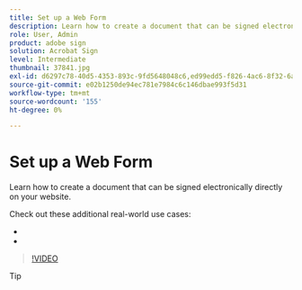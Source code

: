```yaml
---
title: Set up a Web Form
description: Learn how to create a document that can be signed electronically directly on your website
role: User, Admin
product: adobe sign
solution: Acrobat Sign
level: Intermediate
thumbnail: 37841.jpg
exl-id: d6297c78-40d5-4353-893c-9fd5648048c6,ed99edd5-f826-4ac6-8f32-6a4e6e48ddc6
source-git-commit: e02b1250de94ec781e7984c6c146dbae993f5d31
workflow-type: tm+mt
source-wordcount: '155'
ht-degree: 0%

---
```


# Set up a Web Form

Learn how to create a document that can be signed electronically directly on your website. [](https://salesforceintegration.na2.echosign.com/public/esignWidget?wid=CBFCIBAA3AAABLblqZhAa5MmTHYoyIwWia3GbWuwgXo0CqUPbm9Fndza1A51v56MP1PP5GL6UzOKpAYQ9RTI*)

Check out these additional real-world use cases:

* [](https://experienceleague.adobe.com/docs/document-cloud-learn/sign-learning-hub/expand/recipes/gov/usecasegovgrants.html?lang=en)
* [](https://experienceleague.adobe.com/docs/document-cloud-learn/sign-learning-hub/expand/recipes/gov/usecasegovreemployment.html?lang=en)

>[!VIDEO](https://video.tv.adobe.com/v/37841?hidetitle=true)

>[!TIP]
>
>[](https://experienceleague.adobe.com/?recommended=Sign-U-1-2020.3)[](https://experienceleague.adobe.com/?recommended=Sign-A-1-2020.2)
